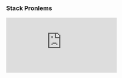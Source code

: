 ### Stack Pronlems

![ImplementTask](https://github.com/Dhanarajb/Stack_Javascript/blob/main/ImplementTask.js)
